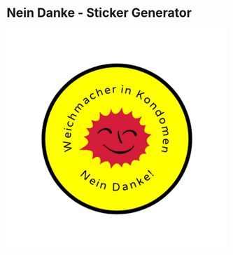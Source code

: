 # Nein Danke - Sticker Generator

![alt text](https://raw.githubusercontent.com/barafael/NO-THANKS-sticker-generator/master/screenshot1.png)
